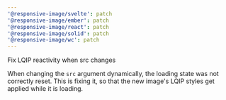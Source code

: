 ```yaml
---
'@responsive-image/svelte': patch
'@responsive-image/ember': patch
'@responsive-image/react': patch
'@responsive-image/solid': patch
'@responsive-image/wc': patch
---
```


Fix LQIP reactivity when src changes

When changing the `src` argument dynamically, the loading state was not correctly reset. This is fixing it, so that the new image's LQIP styles get applied while it is loading.

